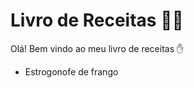 # Livro de Receitas :man_cook:

Olá! Bem vindo ao meu livro de receitas :hand:



- Estrogonofe de frango

